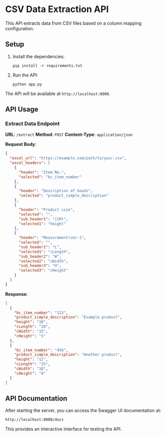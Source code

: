# CSV Data Extraction API

This API extracts data from CSV files based on a column mapping configuration.

## Setup

1. Install the dependencies:
   ```
   pip install -r requirements.txt
   ```

2. Run the API:
   ```
   python app.py
   ```

The API will be available at `http://localhost:8000`.

## API Usage

### Extract Data Endpoint

**URL**: `/extract`
**Method**: `POST`
**Content-Type**: `application/json`

**Request Body**:
```json
{
  "excel_url": "https://example.com/path/to/your.csv",
  "excel_headers": [
    {
      "header": "Item No.",
      "selected": "bc_item_number"
    },
    {
      "header": "Description of Goods",
      "selected": "product_simple_description"
    },
    {
      "header": "Product size",
      "selected": "",
      "sub_header1": "(CM)",
      "selected1": "height"
    },
    {
      "header": "Measurement(cm)-1",
      "selected": "",
      "sub_header1": "L",
      "selected1": "cLength",
      "sub_header2": "W",
      "selected2": "cWidth",
      "sub_header3": "H",
      "selected3": "cHeight"
    }
  ]
}
```

**Response**:
```json
[
  {
    "bc_item_number": "123",
    "product_simple_description": "Example product",
    "height": "10",
    "cLength": "20",
    "cWidth": "15",
    "cHeight": "5"
  },
  {
    "bc_item_number": "456",
    "product_simple_description": "Another product",
    "height": "12",
    "cLength": "25",
    "cWidth": "18",
    "cHeight": "8"
  }
]
```

## API Documentation

After starting the server, you can access the Swagger UI documentation at:

```
http://localhost:8000/docs
```

This provides an interactive interface for testing the API. 